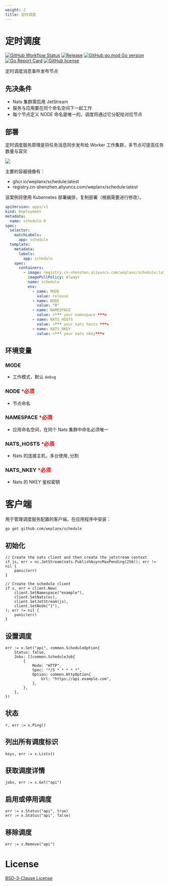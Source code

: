 ```yaml
---
weight: 2
title: 定时调度
---
```


# 定时调度

[![GitHub Workflow Status](https://img.shields.io/github/actions/workflow/status/weplanx/schedule/release.yml?label=release&style=flat-square)](https://github.com/weplanx/schedule/actions/workflows/release.yml)
[![Release](https://img.shields.io/github/v/release/weplanx/schedule.svg?style=flat-square&include_prereleases)](https://github.com/weplanx/schedule/releases)
[![GitHub go.mod Go version](https://img.shields.io/github/go-mod/go-version/weplanx/schedule?style=flat-square)](https://github.com/weplanx/schedule)
[![Go Report Card](https://goreportcard.com/badge/github.com/weplanx/schedule?style=flat-square)](https://goreportcard.com/report/github.com/weplanx/schedule)
[![GitHub license](https://img.shields.io/github/license/weplanx/schedule?style=flat-square)](https://raw.githubusercontent.com/weplanx/schedule/main/LICENSE)

定时调度消息事件发布节点

## 先决条件

- Nats 集群需启用 JetStream
- 服务与应用要在同个命名空间下一起工作
- 每个节点定义 NODE 命名是唯一的，调度将通过它分配给对应节点

## 部署

定时调度服务原理是将任务消息同步发布给 Worker 工作集群，多节点可提高任务数量与容灾

![](/images/extend/schedule.png)

主要的容器镜像有：

- ghcr.io/weplanx/schedule:latest
- registry.cn-shenzhen.aliyuncs.com/weplanx/schedule:latest

该案例将使用 Kubernetes 部署编排，复制部署（根据需要进行修改）。

```yaml
apiVersion: apps/v1
kind: Deployment
metadata:
  name: schedule-0
spec:
  selector:
    matchLabels:
      app: schedule
  template:
    metadata:
      labels:
        app: schedule
    spec:
      containers:
        - image: registry.cn-shenzhen.aliyuncs.com/weplanx/schedule:latest
          imagePullPolicy: Always
          name: schedule
          env:
            - name: MODE
              value: release
            - name: NODE
              value: "0"
            - name: NAMESPACE
              value: <*** your namespace ***>
            - name: NATS_HOSTS
              value: <*** your nats hosts ***>
            - name: NATS_NKEY
              value: <*** your nats nkey***>
```

## 环境变量

### MODE

- 工作模式，默认 `debug`

### NODE <font color="red">*必须</font>

- 节点命名

### NAMESPACE <font color="red">*必须</font>

- 应用命名空间，在同个 Nats 集群中命名必须唯一

### NATS_HOSTS <font color="red">*必须</font>

- Nats 的连接主机，多台使用`,`分割

### NATS_NKEY <font color="red">*必须</font>

- Nats 的 NKEY 鉴权密钥

# 客户端

用于管理调度服务配置的客户端，在应用程序中安装：

```shell
go get github.com/weplanx/schedule
```

## 初始化

```golang
// Create the nats client and then create the jetstream context
if js, err = nc.JetStream(nats.PublishAsyncMaxPending(256)); err != nil {
    panic(err)
}

// Create the schedule client
if x, err = client.New(
    client.SetNamespace("example"),
    client.SetNats(nc),
    client.SetJetStream(js),
    client.SetNode("1"),
); err != nil {
    panic(err)
}
```

## 设置调度

```golang
err := x.Set("api", common.ScheduleOption{
    Status: false,
    Jobs: []common.ScheduleJob{
        {
            Mode: "HTTP",
            Spec: "*/5 * * * * *",
            Option: common.HttpOption{
                Url: "https://api.example.com",
            },
        },
    },
})
```

## 状态

```golang
r, err := x.Ping()
```

## 列出所有调度标识

```golang
keys, err := x.Lists()
```

## 获取调度详情

```golang
jobs, err := x.Get("api")
```

## 启用或停用调度

```golang
err := x.Status("api", true)
err := x.Status("api", false)
```

## 移除调度

```golang
err := x.Remove("api")
```

# License

[BSD-3-Clause License](https://github.com/weplanx/schedule/blob/main/LICENSE)
